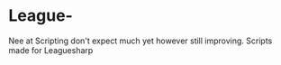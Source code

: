 # League-
Nee at Scripting don't expect much yet however still improving. Scripts made for Leaguesharp 
